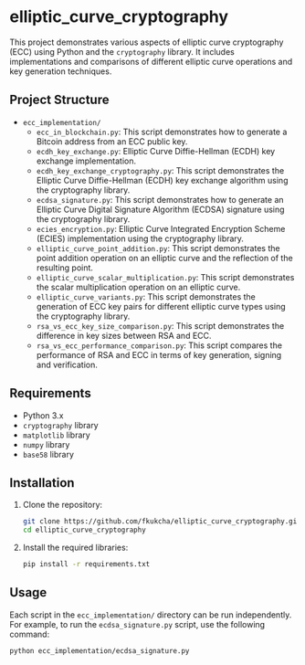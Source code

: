 # elliptic_curve_cryptography

This project demonstrates various aspects of elliptic curve cryptography (ECC) using Python and the `cryptography` library. It includes implementations and comparisons of different elliptic curve operations and key generation techniques.

## Project Structure

- `ecc_implementation/`
  - `ecc_in_blockchain.py`: This script demonstrates how to generate a Bitcoin address from an ECC public key.
  - `ecdh_key_exchange.py`: Elliptic Curve Diffie-Hellman (ECDH) key exchange implementation.
  - `ecdh_key_exchange_cryptography.py`: This script demonstrates the Elliptic Curve Diffie-Hellman (ECDH) key exchange algorithm using the cryptography library.
  - `ecdsa_signature.py`: This script demonstrates how to generate an Elliptic Curve Digital Signature Algorithm (ECDSA) signature using the cryptography library.
  - `ecies_encryption.py`: Elliptic Curve Integrated Encryption Scheme (ECIES) implementation using the cryptography library.
  - `elliptic_curve_point_addition.py`: This script demonstrates the point addition operation on an elliptic curve and the reflection of the resulting point.
  - `elliptic_curve_scalar_multiplication.py`: This script demonstrates the scalar multiplication operation on an elliptic curve.
  - `elliptic_curve_variants.py`: This script demonstrates the generation of ECC key pairs for different elliptic curve types using the cryptography library.
  - `rsa_vs_ecc_key_size_comparison.py`: This script demonstrates the difference in key sizes between RSA and ECC.
  - `rsa_vs_ecc_performance_comparison.py`: This script compares the performance of RSA and ECC in terms of key generation, signing and verification.

## Requirements

- Python 3.x
- `cryptography` library
- `matplotlib` library
- `numpy` library
- `base58` library

## Installation

1. Clone the repository:
   ```sh
   git clone https://github.com/fkukcha/elliptic_curve_cryptography.git
   cd elliptic_curve_cryptography
    ```
2. Install the required libraries:
   ```sh
   pip install -r requirements.txt
   ```
   
## Usage
Each script in the `ecc_implementation/` directory can be run independently. For example, to run the `ecdsa_signature.py` script, use the following command:
```sh
python ecc_implementation/ecdsa_signature.py
```


